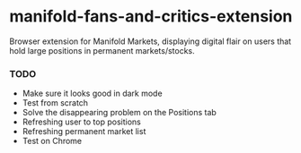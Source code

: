 # manifold-fans-and-critics-extension
Browser extension for Manifold Markets, displaying digital flair on users that hold large positions in permanent markets/stocks.

### TODO

 - Make sure it looks good in dark mode
 - Test from scratch
 - Solve the disappearing problem on the Positions tab
 - Refreshing user to top positions
 - Refreshing permanent market list
 - Test on Chrome
